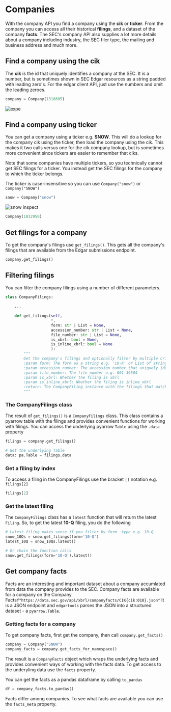 # Companies

With the company API you find a company using the **cik** or **ticker**. 
From the company you can access all their historical **filings**,
and a dataset of the company **facts**.
The SEC's company API also supplies a lot more details about a company including industry, the SEC filer type,
the mailing and business address and much more.

## Find a company using the cik
The **cik** is the id that uniquely identifies a company at the SEC.
It is a number, but is sometimes shown in SEC Edgar resources as a string padded with leading zero's.
For the edgar client API, just use the numbers and omit the leading zeroes.

```python
company = Company(1318605)
```
![expe](https://raw.githubusercontent.com/dgunning/edgartools/main/docs/images/expe.png)



## Find a company using ticker

You can get a company using a ticker e.g. **SNOW**. This will do a lookup for the company cik using the ticker, then load the company using the cik.
This makes it two calls versus one for the cik company lookup, but is sometimes more convenient since tickers are easier to remember that ciks.

Note that some companies have multiple tickers, so you technically cannot get SEC filings for a ticker.
You instead get the SEC filings for the company to which the ticker belongs.

The ticker is case-insensitive so you can use `Company("snow")`
or `Company("SNOW")`
```python
snow = Company("snow")
```

![snow inspect](https://raw.githubusercontent.com/dgunning/edgartools/main/docs/images/snow.png)



```python
Company(1832950)
```

## Get filings for a company
To get the company's filings use `get_filings()`. This gets all the company's filings that are available from the Edgar submissions endpoint.

```python
company.get_filings()
```
## Filtering filings
You can filter the company filings using a number of different parameters.

```python
class CompanyFilings:
    
    ...
    
    def get_filings(self,
                    *,
                    form: str | List = None,
                    accession_number: str | List = None,
                    file_number: str | List = None,
                    is_xbrl: bool = None,
                    is_inline_xbrl: bool = None
                    ):
        """
        Get the company's filings and optionally filter by multiple criteria
        :param form: The form as a string e.g. '10-K' or List of strings ['10-Q', '10-K']
        :param accession_number: The accession number that uniquely identifies an SEC filing e.g. 0001640147-22-000100
        :param file_number: The file number e.g. 001-39504
        :param is_xbrl: Whether the filing is xbrl
        :param is_inline_xbrl: Whether the filing is inline_xbrl
        :return: The CompanyFiling instance with the filings that match the filters
        """
```


### The CompanyFilings class
The result of `get_filings()` is a `CompanyFilings` class. This class contains a pyarrow table with the filings
and provides convenient functions for working with filings.
You can access the underlying pyarrow `Table` using the `.data` property

```python
filings = company.get_filings()

# Get the underlying Table
data: pa.Table = filings.data
```

### Get a filing by index
To access a filing in the CompanyFilings use the bracket `[]` notation e.g. `filings[2]`
```python
filings[2]
```

### Get the latest filing

The `CompanyFilings` class has a `latest` function that will return the latest `Filing`. 
So, to get the latest **10-Q** filing, you do the following
```python
# Latest filing makes sense if you filter by form  type e.g. 10-Q
snow_10Qs = snow.get_filings(form='10-Q')
latest_10Q = snow_10Qs.latest()

# Or chain the function calls
snow.get_filings(form='10-Q').latest()
```


## Get company facts

Facts are an interesting and important dataset about a company accumlated from data the company provides to the SEC.
Company facts are available for a company on the Company Facts`f"https://data.sec.gov/api/xbrl/companyfacts/CIK{cik:010}.json"`
It is a JSON endpoint and `edgartools` parses the JSON into a structured dataset - a `pyarrow.Table`.

### Getting facts for a company
To get company facts, first get the company, then call `company.get_facts()`

```python
company = Company("SNOW")
company_facts = company.get_facts_for_namespace()
```
The result is a `CompanyFacts` object which wraps the underlying facts and provides convenient ways of working
with the facts data. To get access to the underyling data use the `facts` property.

You can get the facts as a pandas dataframe by calling `to_pandas`

```python
df = company_facts.to_pandas()
```

Facts differ among companies. To see what facts are available you can use the `facts_meta` property.
